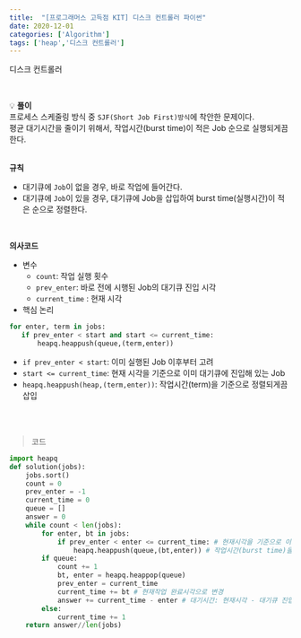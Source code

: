 ```yaml
---
title:  "[프로그래머스 고득점 KIT] 디스크 컨트롤러 파이썬"
date: 2020-12-01
categories: ['Algorithm']
tags: ['heap','디스크 컨트롤러']
---
```


디스크 컨트롤러

<br>

:bulb: **풀이**<br>
프로세스 스케줄링 방식 중 `SJF(Short Job First)방식`에 착안한 문제이다.<br>
평균 대기시간을 줄이기 위해서, 작업시간(burst time)이 적은 Job 순으로 실행되게끔 한다.<br>
<br>

**규칙**<br>
- 대기큐에 `Job`이 없을 경우, 바로 작업에 들어간다.
- 대기큐에 `Job`이 있을 경우, 대기큐에 Job을 삽입하여 burst time(실행시간)이 적은 순으로 정렬한다.
<br>

**의사코드**<br>
- 변수
   - `count`: 작업 실행 횟수
   - `prev_enter`: 바로 전에 시행된 Job의 대기큐 진입 시각
   - `current_time` : 현재 시각
- 핵심 논리
```python
for enter, term in jobs:
   if prev_enter < start and start <= current_time:
       heapq.heappush(queue,(term,enter))
```
   - `if prev_enter < start`: 이미 실행된 Job 이후부터 고려
   - `start <= current_time`: 현재 시각을 기준으로 이미 대기큐에 진입해 있는 Job
   - `heapq.heappush(heap,(term,enter))`: 작업시간(term)을 기준으로 정렬되게끔 삽입
<br>
<br>

> 코드
```python
import heapq
def solution(jobs):
    jobs.sort()
    count = 0
    prev_enter = -1
    current_time = 0
    queue = []
    answer = 0
    while count < len(jobs):
        for enter, bt in jobs:
            if prev_enter < enter <= current_time: # 현재시각을 기준으로 이미 대기큐에 진입해 있는 Job들
                heapq.heappush(queue,(bt,enter)) # 작업시간(burst time)을 기준으로 정렬되게끔 삽입
        if queue:
            count += 1
            bt, enter = heapq.heappop(queue)
            prev_enter = current_time
            current_time += bt # 현재작업 완료시각으로 변경
            answer += current_time - enter # 대기시간: 현재시각 - 대기큐 진입시각
        else:
            current_time += 1
    return answer//len(jobs) 
```

<br>